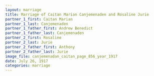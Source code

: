 ```yaml
---
layout: marriage
title: Marriage of Caitan Marian Canjemenaden and Rosaline Jurie
partner_1_first: Caitan Marian
partner_1_last: Canjemenaden
partner_1_father_first: Andrew Benedict
partner_1_father_last: Canjemenaden
partner_2_first: Rosaline
partner_2_last: Jurie
partner_2_father_first: Anthony
partner_2_father_last: Jurie
image_file: canjemenadan_caitan_page_856_year_1917
date: July 26, 1917
categories: marriage
---
```


